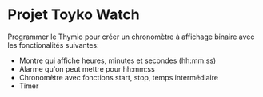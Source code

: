 # Projet Toyko Watch

Programmer le Thymio pour créer un chronomètre à affichage binaire avec les fonctionalités suivantes:
* Montre qui affiche heures, minutes et secondes (hh:mm:ss)
* Alarme qu'on peut mettre pour hh:mm:ss
* Chronomètre avec fonctions start, stop, temps intermédiaire
* Timer 
